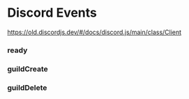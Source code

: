 # Discord Events
https://old.discordjs.dev/#/docs/discord.js/main/class/Client

### ready

### guildCreate

### guildDelete

